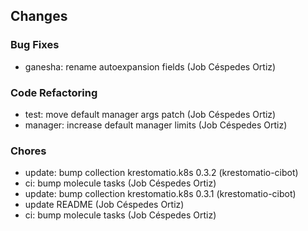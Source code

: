 ## Changes

### Bug Fixes

* ganesha: rename autoexpansion fields (Job Céspedes Ortiz)

### Code Refactoring

* test: move default manager args patch (Job Céspedes Ortiz)
* manager: increase default manager limits (Job Céspedes Ortiz)

### Chores

* update: bump collection krestomatio.k8s 0.3.2 (krestomatio-cibot)
* ci: bump molecule tasks (Job Céspedes Ortiz)
* update: bump collection krestomatio.k8s 0.3.1 (krestomatio-cibot)
* update README (Job Céspedes Ortiz)
* ci: bump molecule tasks (Job Céspedes Ortiz)
